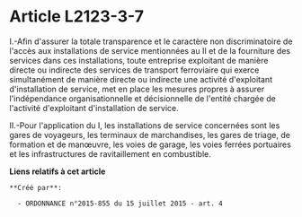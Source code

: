 # Article L2123-3-7

I.-Afin d'assurer la totale transparence et le caractère non discriminatoire de l'accès aux installations de service
mentionnées au II et de la fourniture des services dans ces installations, toute entreprise exploitant de manière directe ou
indirecte des services de transport ferroviaire qui exerce simultanément de manière directe ou indirecte une activité
d'exploitant d'installation de service, met en place les mesures propres à assurer l'indépendance organisationnelle et
décisionnelle de l'entité chargée de l'activité d'exploitant d'installation de service. 

II.-Pour l'application du I, les installations de service concernées sont les gares de voyageurs, les terminaux de
marchandises, les gares de triage, de formation et de manœuvre, les voies de garage, les voies ferrées portuaires et les
infrastructures de ravitaillement en combustible.

**Liens relatifs à cet article**

	**Créé par**:

	  - ORDONNANCE n°2015-855 du 15 juillet 2015 - art. 4
